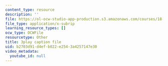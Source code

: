 ```yaml
---
content_type: resource
description: ''
file: https://ol-ocw-studio-app-production.s3.amazonaws.com/courses/18-s997-introduction-to-matlab-programming-fall-2011/b2703d91d4efb022e2543a4257147e30_jTS5ZmrrzMs.srt
file_type: application/x-subrip
learning_resource_types: []
ocw_type: OCWFile
resourcetype: Other
title: 3play caption file
uid: b2703d91-d4ef-b022-e254-3a4257147e30
video_metadata:
  youtube_id: null
---
```

